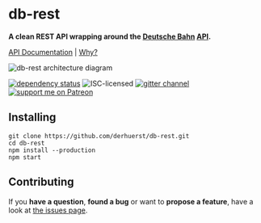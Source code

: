 # db-rest

**A clean REST API wrapping around the [Deutsche Bahn](https://en.wikipedia.org/wiki/Deutsche_Bahn) [API](https://github.com/derhuerst/db-hafas#db-hafas).**

[API Documentation](docs/index.md) | [Why?](docs/why.md)

![db-rest architecture diagram](https://rawgit.com/derhuerst/db-rest/hafas-rest-api/architecture.svg)

[![dependency status](https://img.shields.io/david/derhuerst/db-rest.svg)](https://david-dm.org/derhuerst/db-rest)
![ISC-licensed](https://img.shields.io/github/license/derhuerst/db-rest.svg)
[![gitter channel](https://badges.gitter.im/derhuerst/db-rest.svg)](https://gitter.im/derhuerst/db-rest)
[![support me on Patreon](https://img.shields.io/badge/support%20me-on%20patreon-fa7664.svg)](https://patreon.com/derhuerst)


## Installing

```
git clone https://github.com/derhuerst/db-rest.git
cd db-rest
npm install --production
npm start
```


## Contributing

If you **have a question**, **found a bug** or want to **propose a feature**, have a look at [the issues page](https://github.com/derhuerst/db-rest/issues).
